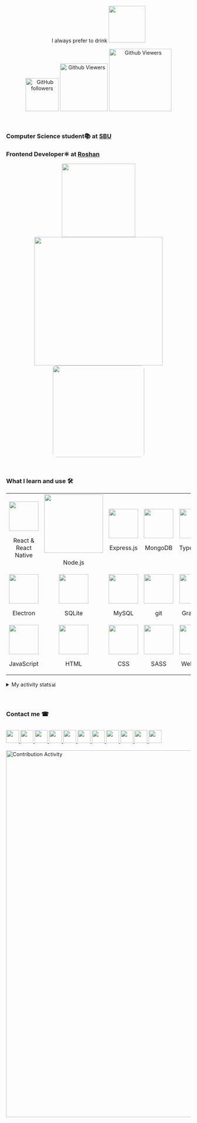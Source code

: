 <p align="center">
I always prefer to drink <img src="java.gif" width="100"/>
</p>
<p align="center" style="z-index:100">
<img alt="GitHub followers" width="90" src="https://img.shields.io/github/followers/muhammadkarbalaee?style=plastic&color=red">
<img alt="Github Viewers" width="130" src="https://komarev.com/ghpvc/?username=muhammadksht&style=plastic&color=green">
<a href="https://wakatime.com/@muhammadksht">
<img alt="Github Viewers" width="170" src="https://wakatime.com/badge/user/2fc4b18b-ec8f-46e8-be9b-2b05a111037b.svg">
</a>
</p>
<br>

### Computer Science student📚 at [SBU](https://www.sbu.ac.ir/)
### Frontend Developer⚛ at [Roshan](https://www.roshan-ai.ir/)

<p align="center">
<img src="react.gif" width="200"/>
<img src="https://github-readme-stats.vercel.app/api?username=muhammadkarbalaee&show_icons=true&theme=chartreuse-dark" width="350"/>
<img src="giphy.gif" width="250" style="border-radius:10px;"/>
</p>

<br>

<!-- ## My upcoming activities

<ul>
 <li>
  restarting the development of Jalgorithm
  </li>
 <li>
  making a portfolio website
 </li>
 <li>
  making a full youtube course on telegram bots with Java
 </li>
</ul>
-->

### What I learn and use 🛠
<table>
<tr>
<td align="center">
<img src="https://www.vectorlogo.zone/logos/reactjs/reactjs-icon.svg" width="80"/>
<p align="center">
React & React Native
</p>
</td>
<td align="center">
<img src="https://www.vectorlogo.zone/logos/nodejs/nodejs-horizontal.svg" width="160"/>
<p align="center">
Node.js
</p>
</td>
<td align="center">
<img src="https://www.vectorlogo.zone/logos/expressjs/expressjs-icon.svg" width="80"/>
<p align="center">
Express.js
</p>
</td>
<td align="center">
<img src="https://www.vectorlogo.zone/logos/mongodb/mongodb-icon.svg" width="80"/>
<p align="center">
MongoDB
</p>
</td>
<td align="center">
<img src="https://www.vectorlogo.zone/logos/typescriptlang/typescriptlang-icon.svg" width="80"/>
<p align="center">
TypeScript
</p>
</td>
</tr>
<tr>
<td align="center">
<img src="https://www.vectorlogo.zone/logos/electronjs/electronjs-icon.svg" width="80"/>
<p align="center">
Electron
</p>
</td>
<td align="center">
<img src="https://www.vectorlogo.zone/logos/sqlite/sqlite-icon.svg" width="80"/>
<p align="center">
SQLite
</p>
</td>
<td align="center">
<img src="https://www.vectorlogo.zone/logos/mysql/mysql-icon.svg" width="80"/>
<p align="center">
MySQL
</p>
</td>
<td align="center">
<img src="https://www.vectorlogo.zone/logos/git-scm/git-scm-icon.svg" width="80"/>
<p align="center">
git
</p>
</td>
<td align="center">
<img src="https://www.vectorlogo.zone/logos/graphql/graphql-icon.svg" width="80"/>
<p align="center">
GraphQL
</p>
</td>
</tr>
<tr>
<td align="center">
<img src="https://www.vectorlogo.zone/logos/javascript/javascript-icon.svg" width="80"/>
<p align="center">
JavaScript
</p>
</td>
<td align="center">
<img src="https://www.vectorlogo.zone/logos/w3_html5/w3_html5-icon.svg" width="80"/>
<p align="center">
HTML
</p>
</td>
<td align="center">
<img src="https://www.vectorlogo.zone/logos/w3_css/w3_css-icon.svg" width="80"/>
<p align="center">
CSS
</p>
</td>
<td align="center">
<img src="https://www.vectorlogo.zone/logos/sass-lang/sass-lang-icon.svg" width="80"/>
<p align="center">
SASS
</p>
</td>
<td align="center">
<img src="https://www.vectorlogo.zone/logos/js_webpack/js_webpack-icon.svg" width="80"/>
<p align="center">
Webpack
</p>
</td>
</tr>
<table>


<details>
<summary>My activity stats📊</summary>
<p align="center">
<img alt="Github Viewers" width="350" src="https://github-readme-stats.vercel.app/api/wakatime?username=muhammadksht">
<img src="https://wakatime.com/share/@muhammadksht/0cc9083b-dab7-4b4a-aef6-6c51ef418917.svg" width="350">
<img src="https://wakatime.com/share/@muhammadksht/550d7d10-925f-4948-b439-365f75afde45.svg" width="350">
<img alt="Github Viewers" width="350" src="https://github-readme-stats.vercel.app/api/top-langs/?username=muhammadkarbalaee&layout=compact&langs_count=10&theme=buefy">
<img src="https://wakatime.com/share/@muhammadksht/d413058f-8ab8-4933-8023-5b7fb2d5c381.svg" width="350">
<img src="https://wakatime.com/share/@muhammadksht/51434af0-7469-4a5f-bab7-f0c8241cad22.svg" width="350">
</p>
</details>

<br>

                                                                                        
<br>  

### Contact me ☎
<br>
<a href="https://gitlab.com/muhammadksht">
    <img src="https://www.vectorlogo.zone/logos/gitlab/gitlab-icon.svg" width="35">
</a>
<a href="https://www.youtube.com/channel/UCI1BKsmNKbCVfxsxjL7SSRQ">
    <img src="https://www.vectorlogo.zone/logos/youtube/youtube-tile.svg" width="35">
</a>
<a href="https://www.linkedin.com/in/muhammad-karbalae?lipi=urn%3Ali%3Apage%3Ad_flagship3_profile_view_base_contact_details%3B19Xhz8Q8QmOyP6k87j%2BeUg%3D%3D">
    <img src="https://www.vectorlogo.zone/logos/linkedin/linkedin-tile.svg" width="35">
</a>
<a href="https://twitter.com/Muhammad_ksht">
     <img src="https://www.vectorlogo.zone/logos/twitter/twitter-tile.svg" width="35">
</a>
<a href="https://www.instagram.com/muhammad.ksht">
     <img src="https://www.vectorlogo.zone/logos/instagram/instagram-tile.svg" width="35">
</a>
<a href="https://www.facebook.com/muhammad.karbalaeeshabani">
     <img src="https://www.vectorlogo.zone/logos/facebook/facebook-official.svg" width="35">
</a>
<a href="http://t.me/muhammadksht">
    <img src="https://www.vectorlogo.zone/logos/telegram/telegram-tile.svg" width="35">
</a>
<a href="mailto:muhammad.ksht@gmail.com">
    <img src="https://www.vectorlogo.zone/logos/gmail/gmail-icon.svg" width="35">
</a>
<a href="https://wa.me/989373899988">
   <img src="https://www.vectorlogo.zone/logos/whatsapp/whatsapp-icon.svg" width="35">
</a>
<a href="https://stackoverflow.com/users/14618677/muhammad-karbalaee-shabani">
    <img src="https://www.vectorlogo.zone/logos/stackoverflow/stackoverflow-icon.svg" width="35">
</a>
<a href="https://www.hackerrank.com/muhammad_ksht">
    <img src="hackerrank.svg" width="35">
</a>

<br>
<br>
                                                                                                     
<img alt="Contribution Activity" src="https://activity-graph.herokuapp.com/graph?username=muhammadkarbalaee&bg_color=000000&color=0095d9&line=6bd600&point=ffffff" width="1000"/>

<!-- <p align="center">
<img src="mern.gif" width="600"/>
</p> -->
<br>
                                            
